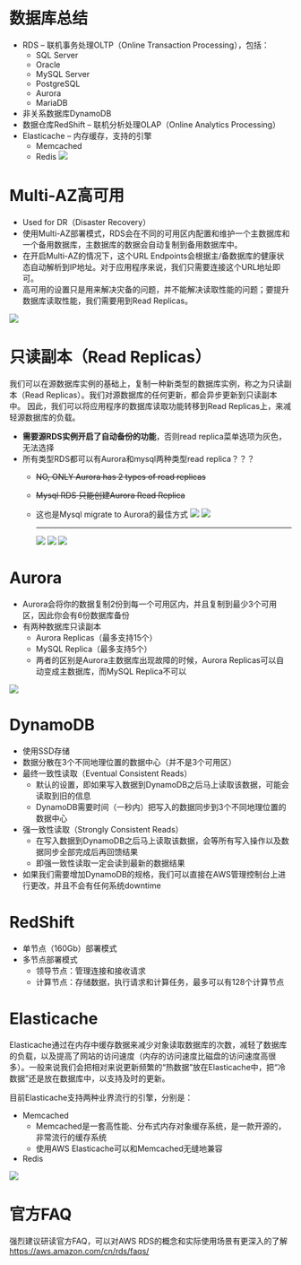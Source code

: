 # 数据库总结
- RDS – 联机事务处理OLTP（Online Transaction Processing），包括：
  - SQL Server
  - Oracle
  - MySQL Server
  - PostgreSQL
  - Aurora
  - MariaDB
- 非关系数据库DynamoDB
- 数据仓库RedShift – 联机分析处理OLAP（Online Analytics Processing）
- Elasticache – 内存缓存，支持的引擎
  - Memcached
  - Redis
![](https://i.loli.net/2019/06/18/5d089f761f36486298.png)

# Multi-AZ高可用
- Used for DR（Disaster Recovery）
- 使用Multi-AZ部署模式，RDS会在不同的可用区内配置和维护一个主数据库和一个备用数据库，主数据库的数据会自动复制到备用数据库中。
- 在开启Multi-AZ的情况下，这个URL Endpoints会根据主/备数据库的健康状态自动解析到IP地址。对于应用程序来说，我们只需要连接这个URL地址即可。
- 高可用的设置只是用来解决灾备的问题，并不能解决读取性能的问题；要提升数据库读取性能，我们需要用到Read Replicas。

![](https://i.loli.net/2019/06/18/5d08a6b270c3631547.png)

# 只读副本（Read Replicas）
我们可以在源数据库实例的基础上，复制一种新类型的数据库实例，称之为只读副本（Read Replicas）。我们对源数据库的任何更新，都会异步更新到只读副本中。
因此，我们可以将应用程序的数据库读取功能转移到Read Replicas上，来减轻源数据库的负载。
- **需要源RDS实例开启了自动备份的功能**，否则read replica菜单选项为灰色，无法选择
- 所有类型RDS都可以有Aurora和mysql两种类型read replica？？？
  - ~~NO, ONLY Aurora has 2 types of read replicas~~
  - ~~Mysql RDS 只能创建Aurora Read Replica~~
  - 这也是Mysql migrate to Aurora的最佳方式
    ![](https://i.loli.net/2019/06/18/5d08aee84b03d70561.png)
    ![](https://i.loli.net/2019/06/18/5d08aeed2652d80521.png)
    
    -----
    
    ![](https://i.loli.net/2019/06/18/5d08a7990dbf755996.png)
    ![](https://i.loli.net/2019/06/18/5d08a79c3138c67127.png)
![](https://i.loli.net/2019/06/18/5d089fa6a087546547.png)

# Aurora
- Aurora会将你的数据复制2份到每一个可用区内，并且复制到最少3个可用区，因此你会有6份数据库备份
- 有两种数据库只读副本
  - Aurora Replicas（最多支持15个）
  - MySQL Replica（最多支持5个）
  - 两者的区别是Aurora主数据库出现故障的时候，Aurora Replicas可以自动变成主数据库，而MySQL Replica不可以
  
![](https://i.loli.net/2019/06/18/5d08a04b5251083057.png)


# DynamoDB
- 使用SSD存储
- 数据分散在3个不同地理位置的数据中心（并不是3个可用区）
- 最终一致性读取（Eventual Consistent Reads）
  - 默认的设置，即如果写入数据到DynamoDB之后马上读取该数据，可能会读取到旧的信息
  - DynamoDB需要时间（一秒内）把写入的数据同步到3个不同地理位置的数据中心
- 强一致性读取（Strongly Consistent Reads）
  - 在写入数据到DynamoDB之后马上读取该数据，会等所有写入操作以及数据同步全部完成后再回馈结果
  - 即强一致性读取一定会读到最新的数据结果
- 如果我们需要增加DynamoDB的规格，我们可以直接在AWS管理控制台上进行更改，并且不会有任何系统downtime

# RedShift
- 单节点（160Gb）部署模式
- 多节点部署模式
  - 领导节点：管理连接和接收请求
  - 计算节点：存储数据，执行请求和计算任务，最多可以有128个计算节点

# Elasticache
Elasticache通过在内存中缓存数据来减少对象读取数据库的次数，减轻了数据库的负载，以及提高了网站的访问速度（内存的访问速度比磁盘的访问速度高很多）。一般来说我们会把相对来说更新频繁的“热数据”放在Elasticache中，把“冷数据”还是放在数据库中，以支持及时的更新。

目前Elasticache支持两种业界流行的引擎，分别是：
- Memcached
  - Memcached是一套高性能、分布式内存对象缓存系统，是一款开源的，非常流行的缓存系统
  - 使用AWS Elasticache可以和Memcached无缝地兼容
- Redis

![](https://i.loli.net/2019/06/18/5d08a0a3bd2b514741.png)


# 官方FAQ
强烈建议研读官方FAQ，可以对AWS RDS的概念和实际使用场景有更深入的了解
https://aws.amazon.com/cn/rds/faqs/
